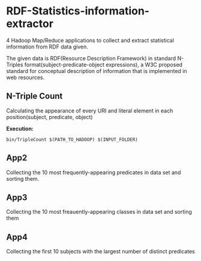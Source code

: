# RDF-Statistics-information-extractor
4 Hadoop Map/Reduce applications to collect and extract statistical information from RDF data given.

The given data is RDF(Resource Description Framework) in standard N-Triples format(subject-predicate-object expressions), a W3C proposed standard for conceptual description of information that is implemented in web resources.

## N-Triple Count

Calculating the appearance of every URI and literal element in each position(subject, predicate, object)

**Execution:**
```
bin/TripleCount $(PATH_TO_HADOOP) $(INPUT_FOLDER)
```

## App2

Collecting the 10 most frequently-appearing predicates in data set and sorting them.

## App3

Collecting the 10 most freauently-appearing classes in data set and sorting them

## App4

Collecting the first 10 subjects with the largest number of distinct predicates
